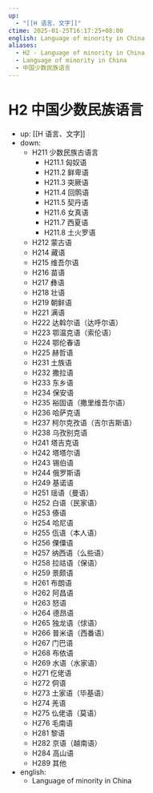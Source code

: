 ```yaml
---
up:
  - "[[H 语言、文字]]"
ctime: 2025-01-25T16:17:25+08:00
english: Language of minority in China
aliases:
  - H2 - Language of minority in China
  - Language of minority in China
  - 中国少数民族语言
---
```


# H2 中国少数民族语言

- up: [[H 语言、文字]]
- down:
	- H211 少数民族古语言
		- H211.1 匈奴语
		- H211.2 鲜卑语
		- H211.3 突厥语
		- H211.4 回鹘语
		- H211.5 契丹语
		- H211.6 女真语
		- H211.7 西夏语
		- H211.8 土火罗语
	- H212 蒙古语
	- H214 藏语
	- H215 维吾尔语
	- H216 苗语
	- H217 彝语
	- H218 壮语
	- H219 朝鲜语
	- H221 满语
	- H222 达斡尔语（达呼尔语）
	- H223 鄂温克语（索伦语）
	- H224 鄂伦春语
	- H225 赫哲语
	- H231 土族语
	- H232 撒拉语
	- H233 东乡语
	- H234 保安语
	- H235 裕固语（撒里维吾尔语）
	- H236 哈萨克语
	- H237 柯尔克孜语（吉尔吉斯语）
	- H238 乌孜别克语
	- H241 塔吉克语
	- H242 塔塔尔语
	- H243 锡伯语
	- H244 俄罗斯语
	- H249 基诺语
	- H251 瑶语（曼语）
	- H252 白语（民家语）
	- H253 傣语
	- H254 哈尼语
	- H255 佤语（本人语）
	- H256 傈僳语
	- H257 纳西语（么些语）
	- H258 拉祜语（保语）
	- H259 景颇语
	- H261 布朗语
	- H262 阿昌语
	- H263 怒语
	- H264 德昂语
	- H265 独龙语（俅语）
	- H266 普米语（西番语）
	- H267 门巴语
	- H268 布依语
	- H269 水语（水家语）
	- H271 仡佬语
	- H272 侗语
	- H273 土家语（毕基语）
	- H274 羌语
	- H275 仫佬语（莫语）
	- H276 毛南语
	- H281 黎语
	- H282 京语（越南语）
	- H284 高山语
	- H289 其他
- english:
	- Language of minority in China
